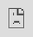 ```yaml
---
date: 2025-01-15
title: news
slug: 21:06
share: true
canonicalURL: ""
description: ""
series: 系列
lastmod: 
lang: cn
cover:
  image: 
author: 
dir: posts
tags: 
---
```



  <iframe 
    style="position: absolute; top: 0; left: 0; width: 100%; height: 100%;" src="https://news.curiosity.eu.org"frameborder="0"
    allowfullscreen>
  </iframe>

